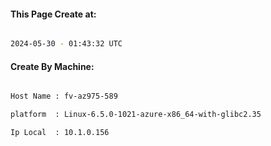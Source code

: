 
   
#### This Page Create at:

```bash

2024-05-30 - 01:43:32 UTC

```

#### Create By Machine:

```bash

Host Name : fv-az975-589

platform  : Linux-6.5.0-1021-azure-x86_64-with-glibc2.35

Ip Local  : 10.1.0.156

```

